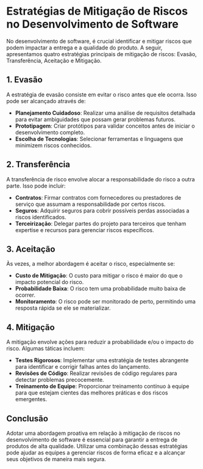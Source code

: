 # Estratégias de Mitigação de Riscos no Desenvolvimento de Software

No desenvolvimento de software, é crucial identificar e mitigar riscos que podem impactar a entrega e a qualidade do produto. A seguir, apresentamos quatro estratégias principais de mitigação de riscos: Evasão, Transferência, Aceitação e Mitigação.

## 1. Evasão

A estratégia de evasão consiste em evitar o risco antes que ele ocorra. Isso pode ser alcançado através de:

- **Planejamento Cuidadoso**: Realizar uma análise de requisitos detalhada para evitar ambiguidades que possam gerar problemas futuros.
- **Prototipagem**: Criar protótipos para validar conceitos antes de iniciar o desenvolvimento completo.
- **Escolha de Tecnologias**: Selecionar ferramentas e linguagens que minimizem riscos conhecidos.

## 2. Transferência

A transferência de risco envolve alocar a responsabilidade do risco a outra parte. Isso pode incluir:

- **Contratos**: Firmar contratos com fornecedores ou prestadores de serviço que assumam a responsabilidade por certos riscos.
- **Seguros**: Adquirir seguros para cobrir possíveis perdas associadas a riscos identificados.
- **Terceirização**: Delegar partes do projeto para terceiros que tenham expertise e recursos para gerenciar riscos específicos.

## 3. Aceitação

Às vezes, a melhor abordagem é aceitar o risco, especialmente se:

- **Custo de Mitigação**: O custo para mitigar o risco é maior do que o impacto potencial do risco.
- **Probabilidade Baixa**: O risco tem uma probabilidade muito baixa de ocorrer.
- **Monitoramento**: O risco pode ser monitorado de perto, permitindo uma resposta rápida se ele se materializar.

## 4. Mitigação

A mitigação envolve ações para reduzir a probabilidade e/ou o impacto do risco. Algumas táticas incluem:

- **Testes Rigorosos**: Implementar uma estratégia de testes abrangente para identificar e corrigir falhas antes do lançamento.
- **Revisões de Código**: Realizar revisões de código regulares para detectar problemas precocemente.
- **Treinamento de Equipe**: Proporcionar treinamento contínuo à equipe para que estejam cientes das melhores práticas e dos riscos emergentes.

## Conclusão

Adotar uma abordagem proativa em relação à mitigação de riscos no desenvolvimento de software é essencial para garantir a entrega de produtos de alta qualidade. Utilizar uma combinação dessas estratégias pode ajudar as equipes a gerenciar riscos de forma eficaz e a alcançar seus objetivos de maneira mais segura.
